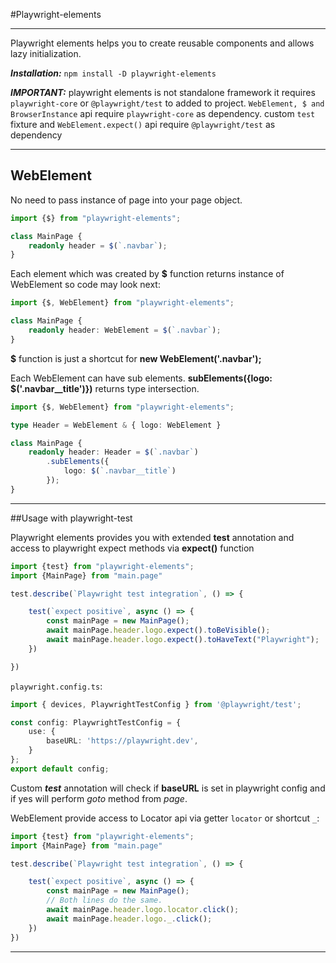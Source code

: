 #Playwright-elements
___
Playwright elements helps you to create reusable components and allows lazy initialization.

***Installation:*** `npm install -D playwright-elements`

***IMPORTANT:*** playwright elements is not standalone framework it requires 
`playwright-core` or `@playwright/test` to added to project.
`WebElement, $ and BrowserInstance` api require `playwright-core` as dependency. 
custom `test` fixture and `WebElement.expect()` api require `@playwright/test` as dependency

___
## WebElement 

No need to pass instance of page into your page object. 
```ts
import {$} from "playwright-elements";

class MainPage {
    readonly header = $(`.navbar`);
}
```
Each element which was created by **$** function returns instance of WebElement so code may look next:
```ts
import {$, WebElement} from "playwright-elements";

class MainPage {
    readonly header: WebElement = $(`.navbar`);
}
```
**$** function is just a shortcut for **new WebElement('.navbar');**


Each WebElement can have sub elements. 
**subElements({logo: $('.navbar__title')})** returns type intersection.
```ts
import {$, WebElement} from "playwright-elements";

type Header = WebElement & { logo: WebElement }

class MainPage {
    readonly header: Header = $(`.navbar`)
        .subElements({
            logo: $(`.navbar__title`)
        });
}
```

___
##Usage with playwright-test

Playwright elements provides you with extended **test** annotation 
and access to playwright expect methods via **expect()** function
```ts
import {test} from "playwright-elements";
import {MainPage} from "main.page"

test.describe(`Playwright test integration`, () => {

    test(`expect positive`, async () => {
        const mainPage = new MainPage();
        await mainPage.header.logo.expect().toBeVisible();
        await mainPage.header.logo.expect().toHaveText("Playwright");
    })

})
```
`playwright.config.ts`:
```ts
import { devices, PlaywrightTestConfig } from '@playwright/test';

const config: PlaywrightTestConfig = {
    use: {
        baseURL: 'https://playwright.dev',
    }
};
export default config;
```
Custom ***test*** annotation will check if **baseURL** is set in playwright config 
and if yes will perform *goto* method from *page*.

WebElement provide access to Locator api via getter `locator` or shortcut `_`:

```ts
import {test} from "playwright-elements";
import {MainPage} from "main.page"

test.describe(`Playwright test integration`, () => {

    test(`expect positive`, async () => {
        const mainPage = new MainPage();
        // Both lines do the same.
        await mainPage.header.logo.locator.click(); 
        await mainPage.header.logo._.click();
    })
})
```
___
